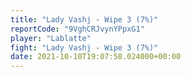 ```yaml
---
title: "Lady Vashj - Wipe 3 (7%)"
reportCode: "9VghCRJvynYPpxG1"
player: "Lablatte"
fight: "Lady Vashj - Wipe 3 (7%)"
date: 2021-10-10T19:07:58.024000+00:00
---
```

